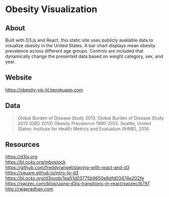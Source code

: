 # Obesity Visualization

## About
Built with D3.js and React, this static site uses publicly available data to visualize obesity in the United States. A bar chart displays mean obesity prevalence across different age groups. Controls are included that dynamically change the presented data based on weight category, sex, and year.

## Website
<https://obesity-vis-hl.herokuapp.com>

## Data
>Global Burden of Disease Study 2013. Global Burden of Disease Study 2013 (GBD 2013) Obesity Prevalence 1990-2013. Seattle, United States: Institute for Health Metrics and Evaluation (IHME), 2014.

## Resources
<https://d3js.org>  
<https://bl.ocks.org/mbostock>  
<https://github.com/freddyrangel/playing-with-react-and-d3>  
<https://square.github.io/intro-to-d3>  
<https://bl.ocks.org/d3noob/1ea51d03775b9650e8dfd03474e202fe>  
<https://swizec.com/blog/using-d3js-transitions-in-react/swizec/6797>  
<http://rajapradhan.com>  
